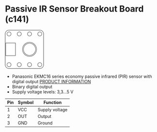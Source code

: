# Passive IR Sensor Breakout Board (c141)
![Passive IR Sensor Breakout Board (c141)](../../assets/outline-c141.png)

* Panasonic EKMC16 series economy passive infrared (PIR) sensor with digital output [PRODUCT INFORMATION](https://industry.panasonic.eu/products/components/sensors/passive-infrared-motion-sensors-papirs?utm_campaign=iot-components&utm_medium=github&utm_source=page-c141)
* Binary digital output
* Supply voltage levels: 3,3...5 V

| Pin | Symbol | Function       |
|-----|--------|----------------|
| 1   | VCC    | Supply voltage |
| 2   | OUT    | Output         |
| 3   | GND    | Ground         |

